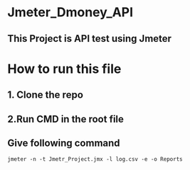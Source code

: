 # Jmeter_Dmoney_API
## This Project is API test using Jmeter 
# How to run this file

## 1. Clone the repo
## 2.Run CMD in the root file
## Give following command
```jmeter -n -t Jmetr_Project.jmx -l log.csv -e -o Reports```
